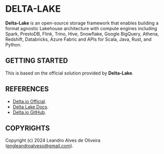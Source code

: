 # DELTA-LAKE

**Delta-Lake** is an open-source storage framework that enables building a format agnostic Lakehouse architecture with compute engines including Spark, PrestoDB, Flink, Trino, Hive, Snowflake, Google BigQuery, Athena, Redshift, Databricks, Azure Fabric and APIs for Scala, Java, Rust, and Python.

## GETTING STARTED

This is based on the official solution provided by **Delta-Lake**.

## REFERENCES
- [Delta.io Official](https://delta.io/).
- [Delta Lake Docs](https://docs.delta.io/latest/index.html).
- [Delta.io GitHub](https://github.com/delta-io/).

## COPYRIGHTS
Copyright (c) 2024 Leandro Alves de Oliveira (engleandroalveso@gmail.com).